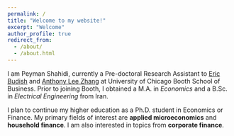 ```yaml
---
permalink: /
title: "Welcome to my website!"
excerpt: "Welcome"
author_profile: true
redirect_from: 
  - /about/
  - /about.html
---
```


I am Peyman Shahidi, currently a Pre-doctoral Research Assistant to <a href="https://faculty.chicagobooth.edu/eric.budish/index.html" target="_blank" rel="noopener noreferrer">Eric Budish</a> and <a href="https://anthonyleezhang.github.io" target="_blank" rel="noopener noreferrer">Anthony Lee Zhang</a> at University of Chicago Booth School of Business.
Prior to joining Booth, I obtained a M.A. in *Economics* and a B.Sc. in *Electrical Engineering* from Iran.

I plan to continue my higher education as a Ph.D. student in Economics or Finance. My primary fields of interest are **applied microeconomics** and **household finance**. I am also interested in topics from **corporate finance**.




